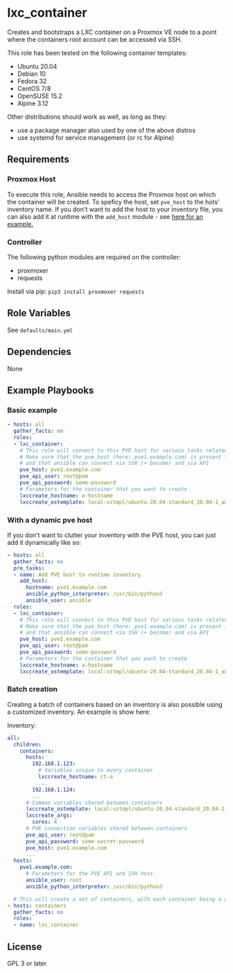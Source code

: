 lxc_container
=========

Creates and bootstraps a LXC container on a Proxmox VE node to a point where the containers root account can be accessed via SSH.

This role has been tested on the following container templates:
- Ubuntu 20.04
- Debian 10
- Fedora 32
- CentOS 7/8
- OpenSUSE 15.2
- Alpine 3.12

Other distributions should work as well, as long as they:
- use a package manager also used by one of the above distros
- use systemd for service management (or rc for Alpine)

Requirements
------------

### Proxmox Host

To execute this role, Ansible needs to access the Proxmox host on which the container will be created.
To speficy the host, set `pve_host` to the hots' inventory name. If you don't want to add the host
to your inventory file, you can also add it at runtime with the `add_host` module - see [here for an example.](#with-a-dynamic-pve-host)

### Controller

The following python modules are required on the controller:
- proxmoxer
- requests

Install via pip: `pip3 install proxmoxer requests`

Role Variables
--------------

See `defaults/main.yml`

Dependencies
------------

None

Example Playbooks
----------------

### Basic example

```yaml
- hosts: all
  gather_facts: no
  roles:
  - lxc_container:
    # This role will connect to this PVE host for various tasks related to container setup
    # Make sure that the pve_host (here: pve1.example.com) is present in your inventory
    # and that ansible can connect via SSH (+ become) and via API
    pve_host: pve1.example.com
    pve_api_user: root@pam
    pve_api_password: some-password
    # Parameters for the container that you want to create
    lxccreate_hostname: a-hostname
    lxccreate_ostemplate: local:vztmpl/ubuntu-20.04-standard_20.04-1_amd64.tar.gz
```

### With a dynamic pve host

If you don't want to clutter your inventory with the PVE host, you can just add it dynamically like so:

```yaml
- hosts: all
  gather_facts: no
  pre_tasks:
  - name: Add PVE host to runtime inventory
    add_host:
      hostname: pve1.example.com
      ansible_python_interpreter: /usr/bin/python3
      ansible_user: ansible
  roles:
  - lxc_container:
    # This role will connect to this PVE host for various tasks related to container setup
    # Make sure that the pve_host (here: pve1.example.com) is present in your inventory
    # and that ansible can connect via SSH (+ become) and via API
    pve_host: pve1.example.com
    pve_api_user: root@pam
    pve_api_password: some-password
    # Parameters for the container that you want to create
    lxccreate_hostname: a-hostname
    lxccreate_ostemplate: local:vztmpl/ubuntu-20.04-standard_20.04-1_amd64.tar.gz

```

### Batch creation

Creating a batch of containers based on an inventory is also possible using a customized inventory. An example is show here:

Inventory:
```yaml
all:
  children:
    containers:
      hosts:
        192.168.1.123:
          # Variables unique to every container
          lxccreate_hostname: ct-a
          ...
        192.168.1.124:
        ...
      # Common variables shared between containers
      lxccreate_ostemplate: local:vztmpl/ubuntu-20.04-standard_20.04-1_amd64.tar.gz
      lxccreate_args:
        cores: 4
      # PVE connection variables shared between containers
      pve_api_user: root@pam
      pve_api_password: some-secret-password
      pve_host: pve1.example.com
      ...
  hosts:
    pve1.example.com:
      # Parameters for the PVE API and SSH host.
      ansible_user: root
      ansible_python_interpreter: /usr/bin/python3
```

```yaml
  # This will create a set of containers, with each container being a member of the `containers` group
- hosts: containers
  gather_facts: no
  roles:
  - name: lxc_container
```


License
-------

GPL 3 or later
